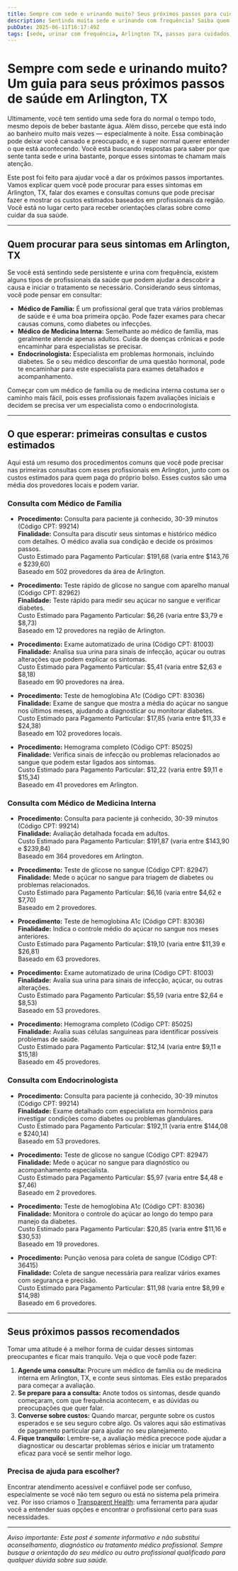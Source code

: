 ```yaml
---
title: Sempre com sede e urinando muito? Seus próximos passos para cuidado de saúde em Arlington, TX  
description: Sentindo muita sede e urinando com frequência? Saiba quem procurar e quanto pode custar em Arlington, TX para obter respostas e alívio.  
pubDate: 2025-06-11T16:17:49Z  
tags: [sede, urinar com frequência, Arlington TX, passos para cuidados, sintomas de diabetes, atenção primária, endocrinologia]  
---
```


# Sempre com sede e urinando muito? Um guia para seus próximos passos de saúde em Arlington, TX

Ultimamente, você tem sentido uma sede fora do normal o tempo todo, mesmo depois de beber bastante água. Além disso, percebe que está indo ao banheiro muito mais vezes — especialmente à noite. Essa combinação pode deixar você cansado e preocupado, e é super normal querer entender o que está acontecendo. Você está buscando respostas para saber por que sente tanta sede e urina bastante, porque esses sintomas te chamam mais atenção.

Este post foi feito para ajudar você a dar os próximos passos importantes. Vamos explicar quem você pode procurar para esses sintomas em Arlington, TX, falar dos exames e consultas comuns que pode precisar fazer e mostrar os custos estimados baseados em profissionais da região. Você está no lugar certo para receber orientações claras sobre como cuidar da sua saúde.

---

## Quem procurar para seus sintomas em Arlington, TX

Se você está sentindo sede persistente e urina com frequência, existem alguns tipos de profissionais da saúde que podem ajudar a descobrir a causa e iniciar o tratamento se necessário. Considerando seus sintomas, você pode pensar em consultar:

- **Médico de Família:** É um profissional geral que trata vários problemas de saúde e é uma boa primeira opção. Pode fazer exames para checar causas comuns, como diabetes ou infecções.
- **Médico de Medicina Interna:** Semelhante ao médico de família, mas geralmente atende apenas adultos. Cuida de doenças crônicas e pode encaminhar para especialistas se precisar.
- **Endocrinologista:** Especialista em problemas hormonais, incluindo diabetes. Se o seu médico desconfiar de uma questão hormonal, pode te encaminhar para este especialista para exames detalhados e acompanhamento.

Começar com um médico de família ou de medicina interna costuma ser o caminho mais fácil, pois esses profissionais fazem avaliações iniciais e decidem se precisa ver um especialista como o endocrinologista.

---

## O que esperar: primeiras consultas e custos estimados

Aqui está um resumo dos procedimentos comuns que você pode precisar nas primeiras consultas com esses profissionais em Arlington, junto com os custos estimados para quem paga do próprio bolso. Esses custos são uma média dos provedores locais e podem variar.

### Consulta com Médico de Família

- **Procedimento:** Consulta para paciente já conhecido, 30-39 minutos (Código CPT: 99214)  
  **Finalidade:** Consulta para discutir seus sintomas e histórico médico com detalhes. O médico avalia sua condição e decide os próximos passos.  
  Custo Estimado para Pagamento Particular: $191,68 (varia entre $143,76 e $239,60)  
  Baseado em 502 provedores da área de Arlington.

- **Procedimento:** Teste rápido de glicose no sangue com aparelho manual (Código CPT: 82962)  
  **Finalidade:** Teste rápido para medir seu açúcar no sangue e verificar diabetes.  
  Custo Estimado para Pagamento Particular: $6,26 (varia entre $3,79 e $8,73)  
  Baseado em 12 provedores na região de Arlington.

- **Procedimento:** Exame automatizado de urina (Código CPT: 81003)  
  **Finalidade:** Analisa sua urina para sinais de infecção, açúcar ou outras alterações que podem explicar os sintomas.  
  Custo Estimado para Pagamento Particular: $5,41 (varia entre $2,63 e $8,18)  
  Baseado em 90 provedores na área.

- **Procedimento:** Teste de hemoglobina A1c (Código CPT: 83036)  
  **Finalidade:** Exame de sangue que mostra a média do açúcar no sangue nos últimos meses, ajudando a diagnosticar ou monitorar diabetes.  
  Custo Estimado para Pagamento Particular: $17,85 (varia entre $11,33 e $24,38)  
  Baseado em 102 provedores locais.

- **Procedimento:** Hemograma completo (Código CPT: 85025)  
  **Finalidade:** Verifica sinais de infecção ou problemas relacionados ao sangue que podem estar ligados aos sintomas.  
  Custo Estimado para Pagamento Particular: $12,22 (varia entre $9,11 e $15,34)  
  Baseado em 41 provedores em Arlington.

### Consulta com Médico de Medicina Interna

- **Procedimento:** Consulta para paciente já conhecido, 30-39 minutos (Código CPT: 99214)  
  **Finalidade:** Avaliação detalhada focada em adultos.  
  Custo Estimado para Pagamento Particular: $191,87 (varia entre $143,90 e $239,84)  
  Baseado em 364 provedores em Arlington.

- **Procedimento:** Teste de glicose no sangue (Código CPT: 82947)  
  **Finalidade:** Mede o açúcar no sangue para triagem de diabetes ou problemas relacionados.  
  Custo Estimado para Pagamento Particular: $6,16 (varia entre $4,62 e $7,70)  
  Baseado em 2 provedores.

- **Procedimento:** Teste de hemoglobina A1c (Código CPT: 83036)  
  **Finalidade:** Indica o controle médio do açúcar no sangue nos meses anteriores.  
  Custo Estimado para Pagamento Particular: $19,10 (varia entre $11,39 e $26,81)  
  Baseado em 63 provedores.

- **Procedimento:** Exame automatizado de urina (Código CPT: 81003)  
  **Finalidade:** Avalia sua urina para sinais de infecção, açúcar, ou outras alterações.  
  Custo Estimado para Pagamento Particular: $5,59 (varia entre $2,64 e $8,53)  
  Baseado em 53 provedores.

- **Procedimento:** Hemograma completo (Código CPT: 85025)  
  **Finalidade:** Avalia suas células sanguíneas para identificar possíveis problemas de saúde.  
  Custo Estimado para Pagamento Particular: $12,14 (varia entre $9,11 e $15,18)  
  Baseado em 45 provedores.

### Consulta com Endocrinologista

- **Procedimento:** Consulta para paciente já conhecido, 30-39 minutos (Código CPT: 99214)  
  **Finalidade:** Exame detalhado com especialista em hormônios para investigar condições como diabetes ou problemas glandulares.  
  Custo Estimado para Pagamento Particular: $192,11 (varia entre $144,08 e $240,14)  
  Baseado em 53 provedores.

- **Procedimento:** Teste de glicose no sangue (Código CPT: 82947)  
  **Finalidade:** Mede o açúcar no sangue para diagnóstico ou acompanhamento especialista.  
  Custo Estimado para Pagamento Particular: $5,97 (varia entre $4,48 e $7,46)  
  Baseado em 2 provedores.

- **Procedimento:** Teste de hemoglobina A1c (Código CPT: 83036)  
  **Finalidade:** Monitora o controle do açúcar ao longo do tempo para manejo da diabetes.  
  Custo Estimado para Pagamento Particular: $20,85 (varia entre $11,16 e $30,53)  
  Baseado em 19 provedores.

- **Procedimento:** Punção venosa para coleta de sangue (Código CPT: 36415)  
  **Finalidade:** Coleta de sangue necessária para realizar vários exames com segurança e precisão.  
  Custo Estimado para Pagamento Particular: $11,98 (varia entre $8,99 e $14,98)  
  Baseado em 6 provedores.

---

## Seus próximos passos recomendados

Tomar uma atitude é a melhor forma de cuidar desses sintomas preocupantes e ficar mais tranquilo. Veja o que você pode fazer:

1. **Agende uma consulta:** Procure um médico de família ou de medicina interna em Arlington, TX, e conte seus sintomas. Eles estão preparados para começar a avaliação.
2. **Se prepare para a consulta:** Anote todos os sintomas, desde quando começaram, com que frequência acontecem, e as dúvidas ou preocupações que quer falar.
3. **Converse sobre custos:** Quando marcar, pergunte sobre os custos esperados e se seu seguro cobre algo. Os valores aqui são estimativas de pagamento particular para ajudar no seu planejamento.
4. **Fique tranquilo:** Lembre-se, a avaliação médica precoce pode ajudar a diagnosticar ou descartar problemas sérios e iniciar um tratamento eficaz para você se sentir melhor logo.

### Precisa de ajuda para escolher?

Encontrar atendimento acessível e confiável pode ser confuso, especialmente se você não tem seguro ou está no sistema pela primeira vez. Por isso criamos o [Transparent Health](https://transparenthealth.ai): uma ferramenta para ajudar você a entender suas opções e encontrar o profissional certo para suas necessidades.

---

*Aviso importante: Este post é somente informativo e não substitui aconselhamento, diagnóstico ou tratamento médico profissional. Sempre busque a orientação do seu médico ou outro profissional qualificado para qualquer dúvida sobre sua saúde.*